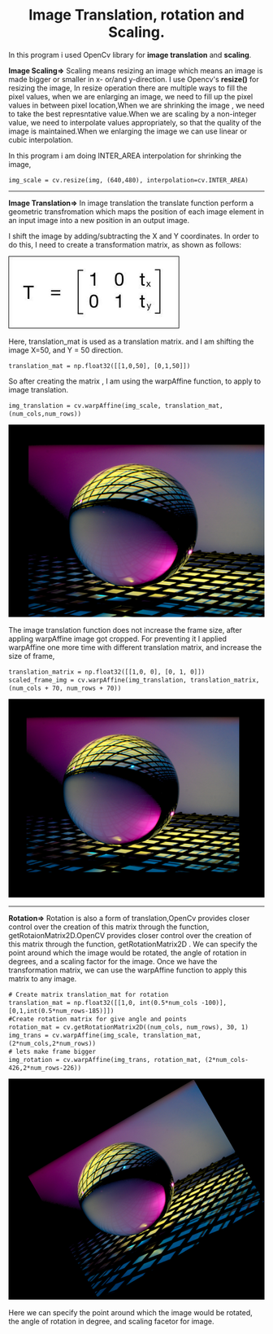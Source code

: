 <center><h1>Image Translation, rotation and Scaling.</h1></center>

In this program i used OpenCv library for **image translation** and **scaling**.

**Image Scaling=>** Scaling means resizing an image which means an image is made bigger or smaller in x- or/and  y-direction. I use Opencv's **resize()** for resizing the image, In resize operation there are multiple ways to fill the pixel values, when we are enlarging an image, we need to fill up the pixel values in between pixel location,When we are shrinking the image , we need to take the best represntative value.When we are scaling by a non-integer value, we need to interpolate values appropriately, so that the
quality of the image is maintained.When we enlarging the image we can use linear or cubic interpolation.

In this program i am doing INTER_AREA interpolation for shrinking the image,

```
img_scale = cv.resize(img, (640,480), interpolation=cv.INTER_AREA)
```
---

**Image Translation=>** In image translation the translate function perform a geometric transfromation which maps the position of each image element in an input image into a new position in an output image.



I shift the image by adding/subtracting the X and Y coordinates. In order to do this, I need to create a transformation matrix, as shown as
follows:

![Translate](../../images/Translate.jpg)

Here, translation_mat is used as a translation matrix. and I am shifting the image X=50, and Y = 50 direction.

```
translation_mat = np.float32([[1,0,50], [0,1,50]])
```
So after creating the matrix , I am using the warpAffine function, to apply to image translation.

```
img_translation = cv.warpAffine(img_scale, translation_mat, (num_cols,num_rows))
```
![Translate_image](../../images/Translation_screenshot_06.01.2021.png)

 The image translation function does not increase the frame size, after appling warpAffine image got cropped. For preventing it I applied warpAffine one more time with different translation matrix, and increase the size of frame,

 ```
 translation_matrix = np.float32([[1,0, 0], [0, 1, 0]])
scaled_frame_img = cv.warpAffine(img_translation, translation_matrix, (num_cols + 70, num_rows + 70))
 ```
![fixed_frame](../../images/Translation_image_screenshot_06.01.2021.png)

 ---

**Rotation=>** Rotation is also a form of translation,OpenCv provides closer control over the creation of this matrix through the function, getRotaionMatrix2D.OpenCV provides closer control over the creation of this matrix through the function, getRotationMatrix2D . We can specify the point around which the image would be rotated, the angle of rotation in degrees, and a scaling factor for the image. Once we have the transformation matrix, we can use the warpAffine function to apply this matrix to any image.


```
# Create matrix translation_mat for rotation
translation_mat = np.float32([[1,0, int(0.5*num_cols -100)], [0,1,int(0.5*num_rows-185)]])
#Create rotation matrix for give angle and points 
rotation_mat = cv.getRotationMatrix2D((num_cols, num_rows), 30, 1) 
img_trans = cv.warpAffine(img_scale, translation_mat,(2*num_cols,2*num_rows))
# lets make frame bigger
img_rotation = cv.warpAffine(img_trans, rotation_mat, (2*num_cols-426,2*num_rows-226))

```

![Rotated_image](../../images/Rotation_screenshot_06.01.2021.png)


Here we can specify the point around which the image would be rotated, the angle of rotation in degree, and scaling facetor for image.

